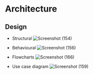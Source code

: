 # Architecture

## Design
* Structural
![Screenshot (154)](https://user-images.githubusercontent.com/98829664/152668950-53368f8b-22a3-4d22-91f9-29f2e17ec348.png)

* Behavioural
![Screenshot (156)](https://user-images.githubusercontent.com/98829664/152670566-37ec9454-7404-4a31-a424-45d9aea1cf77.png)



- Flowcharts
 ![Screenshot (166)](https://user-images.githubusercontent.com/98829664/153240655-d5713c78-b773-4cf1-81ed-fe950e5cf12a.png)


- Use case diagram
![Screenshot (159)](https://user-images.githubusercontent.com/98829664/152671200-68905d1e-82f6-449a-8fd1-b007bcada4fc.png)
